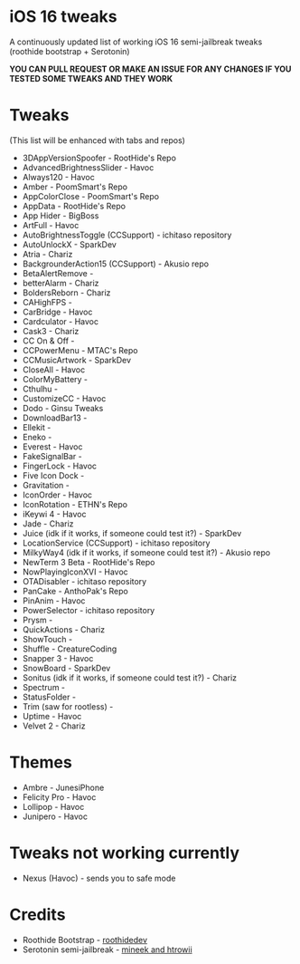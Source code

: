# iOS 16 tweaks
A continuously updated list of working iOS 16 semi-jailbreak tweaks (roothide bootstrap + Serotonin)

**YOU CAN PULL REQUEST OR MAKE AN ISSUE FOR ANY CHANGES IF YOU TESTED SOME TWEAKS AND THEY WORK**
# Tweaks
(This list will be enhanced with tabs and repos)
- 3DAppVersionSpoofer - RootHide's Repo
- AdvancedBrightnessSlider - Havoc
- Always120 - Havoc
- Amber - PoomSmart's Repo
- AppColorClose - PoomSmart's Repo
- AppData - RootHide's Repo
- App Hider - BigBoss
- ArtFull - Havoc
- AutoBrightnessToggle (CCSupport) - ichitaso repository
- AutoUnlockX - SparkDev
- Atria - Chariz
- BackgrounderAction15 (CCSupport) - Akusio repo
- BetaAlertRemove -
- betterAlarm - Chariz
- BoldersReborn - Chariz
- CAHighFPS -
- CarBridge - Havoc
- Cardculator - Havoc
- Cask3 - Chariz
- CC On & Off -
- CCPowerMenu - MTAC's Repo
- CCMusicArtwork - SparkDev
- CloseAll - Havoc
- ColorMyBattery -
- Cthulhu -
- CustomizeCC - Havoc
- Dodo - Ginsu Tweaks
- DownloadBar13 -
- Ellekit -
- Eneko -
- Everest - Havoc
- FakeSignalBar -
- FingerLock - Havoc
- Five Icon Dock -
- Gravitation -
- IconOrder - Havoc
- IconRotation - ETHN's Repo
- iKeywi 4 - Havoc
- Jade - Chariz
- Juice (idk if it works, if someone could test it?) - SparkDev
- LocationService (CCSupport) - ichitaso repository
- MilkyWay4 (idk if it works, if someone could test it?) - Akusio repo
- NewTerm 3 Beta - RootHide's Repo
- NowPlayingIconXVI - Havoc
- OTADisabler - ichitaso repository
- PanCake - AnthoPak's Repo
- PinAnim - Havoc
- PowerSelector - ichitaso repository
- Prysm -
- QuickActions - Chariz
- ShowTouch -
- Shuffle - CreatureCoding
- Snapper 3 - Havoc
- SnowBoard - SparkDev
- Sonitus (idk if it works, if someone could test it?) - Chariz
- Spectrum -
- StatusFolder -
- Trim (saw for rootless) -
- Uptime - Havoc
- Velvet 2 - Chariz
# Themes
- Ambre - JunesiPhone
- Felicity Pro - Havoc
- Lollipop - Havoc
- Junipero - Havoc
# Tweaks not working currently
- Nexus (Havoc) - sends you to safe mode
# Credits
- Roothide Bootstrap - [roothidedev](https://github.com/roothide/Bootstrap)
- Serotonin semi-jailbreak - [mineek and htrowii](https://github.com/mineek/Serotonin)
